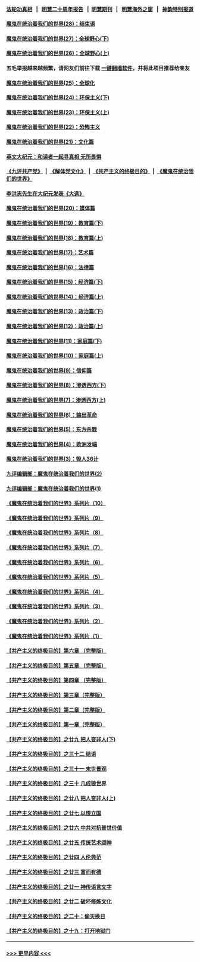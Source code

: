 #### [法轮功真相](https://github.com/gfw-breaker/truth/blob/master/README.md?t=0) &nbsp;&nbsp;|&nbsp;&nbsp; [明慧二十周年报告](https://github.com/gfw-breaker/mh-reports/blob/master/README.md?t=0) &nbsp;&nbsp;|&nbsp;&nbsp;[明慧期刊](https://github.com/gfw-breaker/mh-qikan) &nbsp;&nbsp;|&nbsp;&nbsp; [明慧海外之窗](https://github.com/gfw-breaker/mh-news/blob/master/README.md?t=0) &nbsp;&nbsp;|&nbsp;&nbsp; [神韵特别报道](https://github.com/gfw-breaker/mh-news/blob/master/shenyun.md?t=0)
#### [魔鬼在统治着我们的世界(28)：结束语](../pages/nsc422/n10936246.md?t=06290452) 
#### [魔鬼在统治着我们的世界(27)：全球野心(下)](../pages/nsc422/n10928319.md?t=06290452) 
#### [魔鬼在统治着我们的世界(26)：全球野心(上)](../pages/nsc422/n10900318.md?t=06290452) 
#### 五毛举报越来越频繁，请网友们前往下载 [一键翻墙软件](https://github.com/gfw-breaker/ssr-accounts)，并将此项目推荐给亲友
#### [魔鬼在统治着我们的世界(25)：全球化](../pages/nsc422/n10788205.md?t=06290452) 
#### [魔鬼在统治着我们的世界(24)：环保主义(下)](../pages/nsc422/n10695307.md?t=06290452) 
#### [魔鬼在统治着我们的世界(23)：环保主义(上)](../pages/nsc422/n10688613.md?t=06290452) 
#### [魔鬼在统治着我们的世界(22)：恐怖主义](../pages/nsc422/n10614727.md?t=06290452) 
#### [魔鬼在统治着我们的世界(21)：文化篇](../pages/nsc422/n10597706.md?t=06290452) 
#### [英文大纪元：和读者一起寻真相 无所畏惧](../pages/nsc422/n12542027.md?t=06290452) 
#### [《九评共产党》](https://github.com/begood0513/9ping.md/blob/master/README.md) &nbsp;|&nbsp; [《解体党文化》](../../../../jtdwh.md/blob/master/README.md)  &nbsp;|&nbsp; [《共产主义的终极目的》](../../../../gczydzjmd.md/blob/master/README.md) &nbsp;|&nbsp; [《魔鬼在统治我们的世界》](../../../../mgztzwmdsj.md/blob/master/README.md) 
#### [李洪志先生在大纪元发表《大选》](../pages/nsc422/n12534746.md?t=06290452) 
#### [魔鬼在统治着我们的世界(20)：媒体篇](../pages/nsc422/n10586579.md?t=06290452) 
#### [魔鬼在统治着我们的世界(19)：教育篇(下)](../pages/nsc422/n10564808.md?t=06290452) 
#### [魔鬼在统治着我们的世界(18)：教育篇(上)](../pages/nsc422/n10526970.md?t=06290452) 
#### [魔鬼在统治着我们的世界(17)：艺术篇](../pages/nsc422/n10499093.md?t=06290452) 
#### [魔鬼在统治着我们的世界(16)：法律篇](../pages/nsc422/n10485969.md?t=06290452) 
#### [魔鬼在统治着我们的世界(15)：经济篇(下)](../pages/nsc422/n10469975.md?t=06290452) 
#### [魔鬼在统治着我们的世界(14)：经济篇(上)](../pages/nsc422/n10457370.md?t=06290452) 
#### [魔鬼在统治着我们的世界(13)：政治篇(下)](../pages/nsc422/n10448270.md?t=06290452) 
#### [魔鬼在统治着我们的世界(12)：政治篇(上)](../pages/nsc422/n10444576.md?t=06290452) 
#### [魔鬼在统治着我们的世界(11)：家庭篇(下)](../pages/nsc422/n10440961.md?t=06290452) 
#### [魔鬼在统治着我们的世界(10)：家庭篇(上)](../pages/nsc422/n10435448.md?t=06290452) 
#### [魔鬼在统治着我们的世界(9)：信仰篇](../pages/nsc422/n10432159.md?t=06290452) 
#### [魔鬼在统治着我们的世界(8)：渗透西方(下)](../pages/nsc422/n10429603.md?t=06290452) 
#### [魔鬼在统治着我们的世界(7)：渗透西方(上)](../pages/nsc422/n10426013.md?t=06290452) 
#### [魔鬼在统治着我们的世界(6)：输出革命](../pages/nsc422/n10421536.md?t=06290452) 
#### [魔鬼在统治着我们的世界(5)：东方杀戮](../pages/nsc422/n10417707.md?t=06290452) 
#### [魔鬼在统治着我们的世界(4)：欧洲发端](../pages/nsc422/n10414890.md?t=06290452) 
#### [魔鬼在统治着我们的世界(3)：毁人36计](../pages/nsc422/n10411583.md?t=06290452) 
#### [九评编辑部：魔鬼在统治着我们的世界(2)](../pages/nsc422/n10410036.md?t=06290452) 
#### [九评编辑部：魔鬼在统治着我们的世界(1)](../pages/nsc422/n10406825.md?t=06290452) 
#### [《魔鬼在统治着我们的世界》系列片（10）](../pages/nsc422/n12292670.md?t=06290452) 
#### [《魔鬼在统治着我们的世界》系列片（9）](../pages/nsc422/n12290859.md?t=06290452) 
#### [《魔鬼在统治着我们的世界》系列片（8）](../pages/nsc422/n12287445.md?t=06290452) 
#### [《魔鬼在统治着我们的世界》系列片（7）](../pages/nsc422/n12283425.md?t=06290452) 
#### [《魔鬼在统治着我们的世界》系列片（6）](../pages/nsc422/n12282314.md?t=06290452) 
#### [《魔鬼在统治着我们的世界》系列片（5）](../pages/nsc422/n12281419.md?t=06290452) 
#### [《魔鬼在统治着我们的世界》系列片（4）](../pages/nsc422/n12274024.md?t=06290452) 
#### [《魔鬼在统治着我们的世界》系列片（3）](../pages/nsc422/n12271322.md?t=06290452) 
#### [《魔鬼在统治着我们的世界》系列片（2）](../pages/nsc422/n12269049.md?t=06290452) 
#### [《魔鬼在统治着我们的世界》系列片（1）](../pages/nsc422/n12267575.md?t=06290452) 
#### [【共产主义的终极目的】第六章 （完整版）](../pages/nsc422/n11428913.md?t=06290452) 
#### [【共产主义的终极目的】第五章 （完整版）](../pages/nsc422/n11428912.md?t=06290452) 
#### [【共产主义的终极目的】第四章 （完整版）](../pages/nsc422/n11428907.md?t=06290452) 
#### [【共产主义的终极目的】第三章（完整版）](../pages/nsc422/n11428848.md?t=06290452) 
#### [【共产主义的终极目的】第二章（完整版）](../pages/nsc422/n11428831.md?t=06290452) 
#### [【共产主义的终极目的】第一章（完整版）](../pages/nsc422/n11417651.md?t=06290452) 
#### [【共产主义的终极目的】之廿九 把人变非人(下)](../pages/nsc422/n11344140.md?t=06290452) 
#### [【共产主义的终极目的】之三十二 结语](../pages/nsc422/n11360535.md?t=06290452) 
#### [【共产主义的终极目的】之三十一 末世景观](../pages/nsc422/n11351129.md?t=06290452) 
#### [【共产主义的终极目的】之三十 几成狼世界](../pages/nsc422/n11348280.md?t=06290452) 
#### [【共产主义的终极目的】之廿八 把人变非人(上)](../pages/nsc422/n11340492.md?t=06290452) 
#### [【共产主义的终极目的】之廿七 以恨立国](../pages/nsc422/n11336944.md?t=06290452) 
#### [【共产主义的终极目的】之廿六 中共对抗普世价值](../pages/nsc422/n11324785.md?t=06290452) 
#### [【共产主义的终极目的】之廿五 传统艺术颂神](../pages/nsc422/n11296396.md?t=06290452) 
#### [【共产主义的终极目的】之廿四 人伦典范](../pages/nsc422/n11296397.md?t=06290452) 
#### [【共产主义的终极目的】之廿三 富而有德](../pages/nsc422/n11283598.md?t=06290452) 
#### [【共产主义的终极目的】之廿一 神传语言文字](../pages/nsc422/n11263265.md?t=06290452) 
#### [【共产主义的终极目的】之廿二 破坏修炼文化](../pages/nsc422/n11245728.md?t=06290452) 
#### [【共产主义的终极目的】之二十：偷天换日](../pages/nsc422/n11238846.md?t=06290452) 
#### [【共产主义的终极目的】之十九：打开地狱门](../pages/nsc422/n11206376.md?t=06290452) 

----
#### [ >>> 更早内容 <<< ](../indexes/nsc422-earlier.md)
